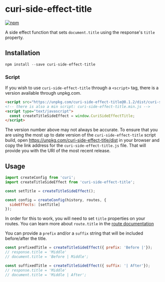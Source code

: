 # curi-side-effect-title

[![npm][badge]][npm-link]

[badge]: https://img.shields.io/npm/v/curi-side-effect-title.svg
[npm-link]: https://npmjs.com/package/curi-side-effect-title

A side effect function that sets `document.title` using the response's `title` property. 

## Installation

```js
npm install --save curi-side-effect-title
```

### Script

If you wish to use `curi-side-effect-title` through a `<script>` tag, there is a version available through unpkg.com.

```html
<script src="https://unpkg.com/curi-side-effect-title@0.1.2/dist/curi-side-effect-title.js"></script>
<!-- there is also a min script: curi-side-effect-title.min.js -->
<script type="text/javascript">
  const createTitleSideEffect = window.CuriSideEffectTitle;
</script>
```

The version number above may not always be accurate. To ensure that you are using the most up to date version of the `curi-side-effect-title` script build, open https://unpkg.com/curi-side-effect-title/dist in your browser and copy the link address for the `curi-side-effect-title.js` file. That will provide you with the URI of the most recent release.

## Usage

```js
import createConfig from 'curi';
import createTitleSideEffect from 'curi-side-effect-title';

const setTitle = createTitleSideEffect();

const config = createConfig(history, routes, {
  sideEffects: [setTitle]
});
```

In order for this to work, you will need to set `title` properties on your routes. You can learn more about `route.title` in the [route documentation](../curi/docs/API/route.md#title)


You can provide a `prefix` and/or a `suffix` string that will be included before/after the title.

```js
const prefixedTitle = createTitleSideEffect({ prefix: 'Before |'});
// response.title = 'Middle'
// document.title = 'Before | Middle';

const suffixedTitle = createTitleSideEffect({ suffix: '| After'});
// response.title = 'Middle'
// document.title = 'Middle | After';
```
